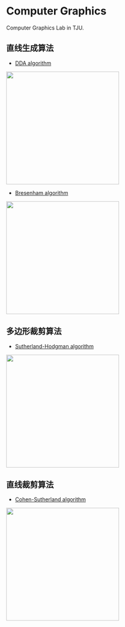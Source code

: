 # Computer Graphics
Computer Graphics Lab in TJU.



## 直线生成算法

- [DDA algorithm](draw_line/main.py)
<img src="https://cdn.jsdelivr.net/gh/ChangQingAAS/for_picgo/img/20210928190051.png" width="300"   />

- [Bresenham algorithm](draw_line/main.py) 
<img src="https://cdn.jsdelivr.net/gh/ChangQingAAS/for_picgo/img/20210928190110.png" width="300"   />



## 多边形裁剪算法

- [Sutherland-Hodgman algorithm](clip_polygon/Sutherland_Hodgman/sutherland_hodgman.py)
<img src="https://cdn.jsdelivr.net/gh/ChangQingAAS/for_picgo/img/20210928190351.png" width="300"   />



## 直线裁剪算法

- [Cohen-Sutherland algorithm](clip_line/Cohen-Sutherland/Cohen-Sutherland.py)
<img src="https://cdn.jsdelivr.net/gh/ChangQingAAS/for_picgo/img/20210928190336.jpg" width="300"   />
